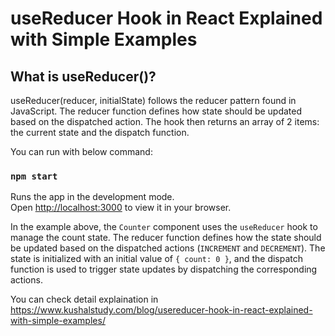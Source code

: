 # useReducer Hook in React Explained with Simple Examples

## What is useReducer()?
useReducer(reducer, initialState) follows the reducer pattern found in JavaScript. The reducer function defines how state should be updated based on the dispatched action. The hook then returns an array of 2 items: the current state and the dispatch function.

You can run with below command:

### `npm start`

Runs the app in the development mode.\
Open [http://localhost:3000](http://localhost:3000) to view it in your browser.

In the example above, the `Counter` component uses the `useReducer` hook to manage the count state. The reducer function defines how the state should be updated based on the dispatched actions (`INCREMENT` and `DECREMENT`). The state is initialized with an initial value of `{ count: 0 }`, and the dispatch function is used to trigger state updates by dispatching the corresponding actions.

You can check detail explaination in https://www.kushalstudy.com/blog/usereducer-hook-in-react-explained-with-simple-examples/
